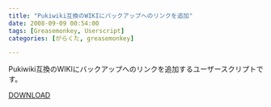 ```yaml
---
title: "Pukiwiki互換のWIKIにバックアップへのリンクを追加"
date: 2008-09-09 00:54:00
tags: [Greasemonkey, Userscript]
categories: [がらくた, greasemonkey]

---
```


Pukiwiki互換のWIKIにバックアップへのリンクを追加するユーザースクリプトです。
	  
[DOWNLOAD][1] 

 [1]: /files/add_backup_link_for_pukiwiki.user.js
